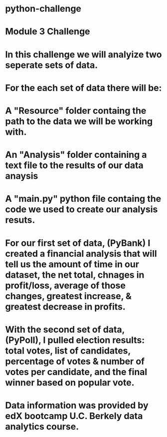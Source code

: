 # python-challenge
# Module 3 Challenge

# In this challenge we will analyize two seperate sets of data. 

# For the each set of data there will be:

# A "Resource" folder containg the path to the data we will be working with. 
# An "Analysis" folder containing a text file to the results of our data anaysis 
# A "main.py" python file containg the code we used to create our analysis resuts. 

# For our first set of data, (PyBank) I created a financial analysis that will tell us the amount of time in our dataset, the net total, chnages in profit/loss, average of those changes, greatest increase, & greatest decrease in profits.

# With the second set of data, (PyPoll), I pulled election results: total votes, list of candidates, percentage of votes & number of votes per candidate, and the final winner based on popular vote.

# Data information was provided by edX bootcamp U.C. Berkely data analytics course.